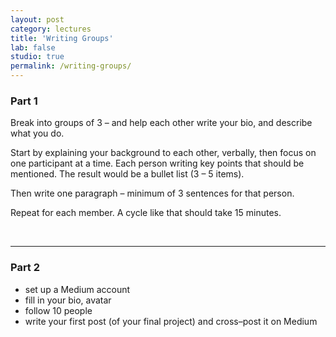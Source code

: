 ```yaml
---
layout: post
category: lectures
title: 'Writing Groups'
lab: false
studio: true
permalink: /writing-groups/
---  
```


### Part 1

Break into groups of 3 – and help each other write your bio, and describe what you do.

Start by explaining your background to each other, verbally, then focus on one participant at a time. Each person writing key points that should be mentioned. The result would be a bullet list (3 – 5 items).

Then write one paragraph – minimum of 3 sentences for that person.

Repeat for each member. A cycle like that should take 15 minutes.

<br>

---

### Part 2

- set up a Medium account 
- fill in your bio, avatar 
- follow 10 people
- write your first post (of your final project) and cross–post it on Medium 



